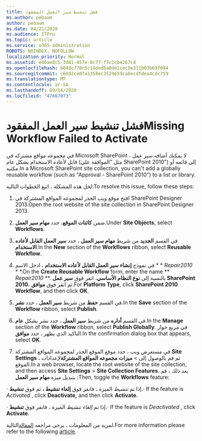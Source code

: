```yaml
---
title: فشل تنشيط سير العمل المفقود
ms.author: pebaum
author: pebaum
ms.date: 04/21/2020
ms.audience: ITPro
ms.topic: article
ms.service: o365-administration
ROBOTS: NOINDEX, NOFOLLOW
localization_priority: Normal
ms.assetid: e46ae8c5-3d81-457e-8c77-f7c1cbe267c4
ms.openlocfilehash: 604dc770c5c14ded6a8de1cec9e311b03b69f094
ms.sourcegitcommit: c6692ce0fa1358ec3529e59ca0ecdfdea4cdc759
ms.translationtype: MT
ms.contentlocale: ar-SA
ms.lasthandoff: 09/14/2020
ms.locfileid: "47667073"
---
```

# <a name="missing-workflow-failed-to-activate"></a><span data-ttu-id="4ffa3-102">فشل تنشيط سير العمل المفقود</span><span class="sxs-lookup"><span data-stu-id="4ffa3-102">Missing Workflow Failed to Activate</span></span>

<span data-ttu-id="4ffa3-103">في مجموعه مواقع مشتركه في Microsoft SharePoint ، لا يمكنك أضافه سير عمل قابل لأعاده الاستخدام بشكل عام (مثل "الموافقة علي SharePoint 2010") إلى قائمه أو مكتبه.</span><span class="sxs-lookup"><span data-stu-id="4ffa3-103">In a Microsoft SharePoint site collection, you can't add a globally reusable workflow (such as "Approval - SharePoint 2010") to a list or library.</span></span>
  
<span data-ttu-id="4ffa3-104">لحل هذه المشكلة ، اتبع الخطوات التالية:</span><span class="sxs-lookup"><span data-stu-id="4ffa3-104">To resolve this issue, follow these steps:</span></span> 
  
1. <span data-ttu-id="4ffa3-105">افتح موقع ويب الجذر لمجموعه المواقع المشتركة في SharePoint Designer 2013.</span><span class="sxs-lookup"><span data-stu-id="4ffa3-105">Open the root website of the site collection in SharePoint Designer 2013.</span></span>
  
2. <span data-ttu-id="4ffa3-106">ضمن **كائنات الموقع**، حدد **مهام سير العمل**.</span><span class="sxs-lookup"><span data-stu-id="4ffa3-106">Under **Site Objects**, select **Workflows**.</span></span> 
  
3. <span data-ttu-id="4ffa3-107">في القسم **الجديد** من شريط **مهام سير العمل** ، حدد **سير العمل القابل لأعاده الاستخدام**.</span><span class="sxs-lookup"><span data-stu-id="4ffa3-107">In the **New** section of the **Workflows** ribbon, select **Reusable Workflow**.</span></span> 
  
4. <span data-ttu-id="4ffa3-108">في نموذج **إنشاء سير العمل القابل لأعاده الاستخدام** ، ادخل الاسم \* \* *Repair2010* \* \*.</span><span class="sxs-lookup"><span data-stu-id="4ffa3-108">On the **Create Reusable Workflow** form, enter the name \*\* *Repair2010* \*\*.</span></span> <span data-ttu-id="4ffa3-109">بالنسبة إلى **نوع النظام الأساسي**، انقر فوق **سير عمل SharePoint 2010**، ثم انقر فوق **موافق**.</span><span class="sxs-lookup"><span data-stu-id="4ffa3-109">For **Platform Type**, click **SharePoint 2010 Workflow**, and then click **OK**.</span></span> 
  
1. <span data-ttu-id="4ffa3-110">في القسم **حفظ** من شريط **سير العمل** ، حدد **نشر**.</span><span class="sxs-lookup"><span data-stu-id="4ffa3-110">In the **Save** section of the **Workflow** ribbon, select **Publish**.</span></span> 
  
2. <span data-ttu-id="4ffa3-111">في القسم **أداره** من شريط **سير العمل** ، حدد نشر بشكل **عام**.</span><span class="sxs-lookup"><span data-stu-id="4ffa3-111">In the **Manage** section of the **Workflow** ribbon, select **Publish Globally**.</span></span> <span data-ttu-id="4ffa3-112">في مربع حوار التاكيد الذي يظهر ، حدد **موافق**.</span><span class="sxs-lookup"><span data-stu-id="4ffa3-112">In the confirmation dialog box that appears, select **OK**.</span></span> 
  
3. <span data-ttu-id="4ffa3-113">في مستعرض ويب ، حدد موقع الموقع الجذر لمجموعه المواقع المشتركة **Site Settings** ، ثم قم بالوصول إلى \> **ميزات مجموعه المواقع المشتركة**لإعدادات الموقع.</span><span class="sxs-lookup"><span data-stu-id="4ffa3-113">In a web browser, locate the root website of the site collection, and then access **Site Settings** \> **Site Collection Features**.</span></span> <span data-ttu-id="4ffa3-114">بعد ذلك ، قم بتبديل ميزه **مهام سير العمل** :</span><span class="sxs-lookup"><span data-stu-id="4ffa3-114">Then, toggle the **Workflows** feature:</span></span> 
  
<span data-ttu-id="4ffa3-115">· إذا تم  *تنشيط*  الميزة ، فانقر فوق **إلغاء تنشيط ،** ثم فوق **تنشيط**.</span><span class="sxs-lookup"><span data-stu-id="4ffa3-115">· If the feature is  *Activated*  , click **Deactivate,** and then click **Activate**.</span></span> 
  
<span data-ttu-id="4ffa3-116">· إذا تم  *إلغاء تنشيط*  الميزة ، فانقر فوق **تنشيط**.</span><span class="sxs-lookup"><span data-stu-id="4ffa3-116">· If the feature is  *Deactivated*  , click **Activate**.</span></span> 
  
<span data-ttu-id="4ffa3-117">لمزيد من المعلومات ، يرجى مراجعه [المقالة](https://go.microsoft.com/fwlink/?linkid=2047770&amp;clcid=0x409)التالية.</span><span class="sxs-lookup"><span data-stu-id="4ffa3-117">For more information please refer to the following [article](https://go.microsoft.com/fwlink/?linkid=2047770&amp;clcid=0x409).</span></span>
  

